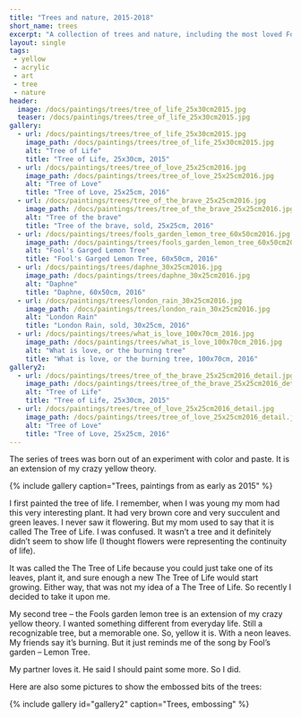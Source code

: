 ```yaml
---
title: "Trees and nature, 2015-2018"
short_name: trees
excerpt: "A collection of trees and nature, including the most loved Fools' garden lemon tree"
layout: single
tags:
 - yellow
 - acrylic
 - art
 - tree
 - nature
header:
  image: /docs/paintings/trees/tree_of_life_25x30cm2015.jpg
  teaser: /docs/paintings/trees/tree_of_life_25x30cm2015.jpg
gallery:
  - url: /docs/paintings/trees/tree_of_life_25x30cm2015.jpg
    image_path: /docs/paintings/trees/tree_of_life_25x30cm2015.jpg
    alt: "Tree of Life"
    title: "Tree of Life, 25x30cm, 2015"
  - url: /docs/paintings/trees/tree_of_love_25x25cm2016.jpg
    image_path: /docs/paintings/trees/tree_of_love_25x25cm2016.jpg
    alt: "Tree of Love"
    title: "Tree of Love, 25x25cm, 2016"    
  - url: /docs/paintings/trees/tree_of_the_brave_25x25cm2016.jpg
    image_path: /docs/paintings/trees/tree_of_the_brave_25x25cm2016.jpg
    alt: "Tree of the brave"
    title: "Tree of the brave, sold, 25x25cm, 2016"
  - url: /docs/paintings/trees/fools_garden_lemon_tree_60x50cm2016.jpg
    image_path: /docs/paintings/trees/fools_garden_lemon_tree_60x50cm2016.jpg
    alt: "Fool's Garged Lemon Tree"
    title: "Fool's Garged Lemon Tree, 60x50cm, 2016"
  - url: /docs/paintings/trees/daphne_30x25cm2016.jpg
    image_path: /docs/paintings/trees/daphne_30x25cm2016.jpg
    alt: "Daphne"
    title: "Daphne, 60x50cm, 2016"
  - url: /docs/paintings/trees/london_rain_30x25cm2016.jpg
    image_path: /docs/paintings/trees/london_rain_30x25cm2016.jpg
    alt: "London Rain"
    title: "London Rain, sold, 30x25cm, 2016"
  - url: /docs/paintings/trees/what_is_love_100x70cm_2016.jpg
    image_path: /docs/paintings/trees/what_is_love_100x70cm_2016.jpg
    alt: "What is love, or the burning tree"
    title: "What is love, or the burning tree, 100x70cm, 2016"     
gallery2:
  - url: /docs/paintings/trees/tree_of_the_brave_25x25cm2016_detail.jpg
    image_path: /docs/paintings/trees/tree_of_the_brave_25x25cm2016_detail.jpg
    alt: "Tree of Life"
    title: "Tree of Life, 25x30cm, 2015"
  - url: /docs/paintings/trees/tree_of_love_25x25cm2016_detail.jpg
    image_path: /docs/paintings/trees/tree_of_love_25x25cm2016_detail.jpg
    alt: "Tree of Love"
    title: "Tree of Love, 25x25cm, 2016"
---
```


The series of trees was born out of an experiment with color and paste. It is an extension of my crazy yellow theory.

{% include gallery caption="Trees, paintings from as early as 2015" %}

I first painted the tree of life. I remember, when I was young my mom had this very interesting plant. It had very brown core and very succulent and green leaves. I never saw it flowering. But my mom used to say that it is called The Tree of Life. I was confused. It wasn’t a tree and it definitely didn’t seem to show life (I thought flowers were representing the continuity of life).

It was called the The Tree of Life because you could just take one of its leaves, plant it, and sure enough a new The Tree of Life would start growing. Either way, that was not my idea of a The Tree of Life. So recently I decided to take it upon me.

My second tree – the Fools garden lemon tree is an extension of my crazy yellow theory. I wanted something different from everyday life. Still a recognizable tree, but a memorable one. So, yellow it is. With a neon leaves. My friends say it’s burning. But it just reminds me of the song by Fool’s garden – Lemon Tree.

My partner loves it. He said I should paint some more. So I did.

Here are also some pictures to show the embossed bits of the trees:

{% include gallery id="gallery2" caption="Trees, embossing" %}